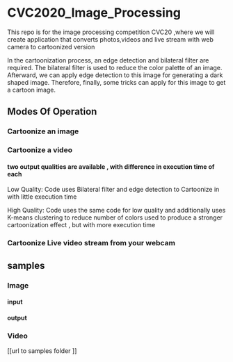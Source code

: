 # CVC2020_Image_Processing
  This repo is for the image processing competition CVC20 ,where we will create application that converts photos,videos and live stream   with web camera to cartoonized version

  In the cartoonization process, an edge detection and bilateral filter are required. The bilateral filter is used to reduce the color     palette of an image. Afterward, we can apply edge detection to this image for generating a dark shaped image. Therefore, finally, some   tricks can apply for this image to get a cartoon image. 

## Modes Of Operation

### Cartoonize an image

### Cartoonize a video 
 #### two output qualities are available , with difference in execution time of each
  Low Quality: Code uses Bilateral filter and edge detection to Cartoonize in with little execution time


  High Quality: Code uses the same code for low quality and additionally uses K-means clustering to reduce number of colors used to       produce a stronger cartoonization effect , but with more execution time

 ### Cartoonize Live video stream from your webcam




## samples

### Image

#### input


#### output


### Video
[[url to samples folder ]]
